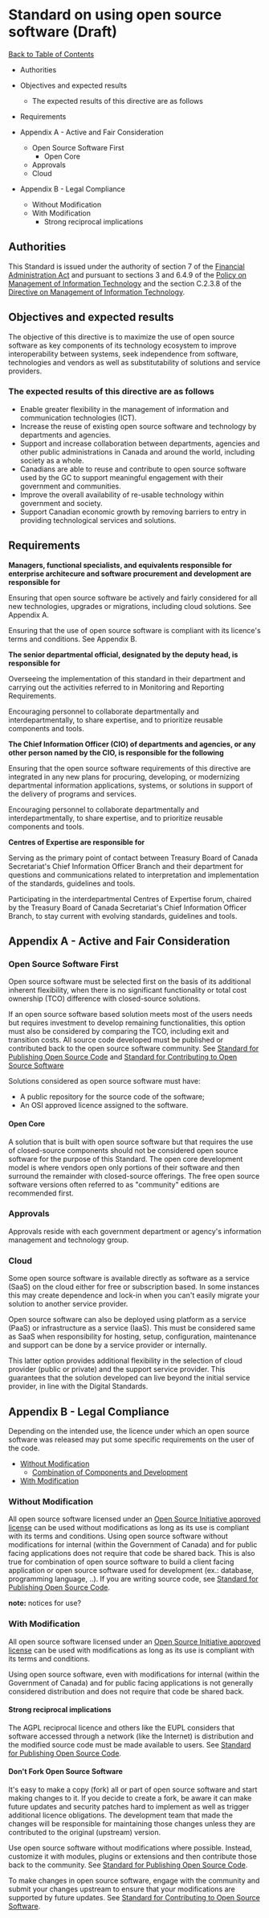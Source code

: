 # Standard on using open source software (Draft)

[Back to Table of Contents](../../README.md#english-content)

* Authorities
* Objectives and expected results
  * The expected results of this directive are as follows
* Requirements

* Appendix A - Active and Fair Consideration
  * Open Source Software First
    * Open Core
  * Approvals
  * Cloud

* Appendix B - Legal Compliance
  * Without Modification
  * With Modification
    * Strong reciprocal implications

## Authorities

This Standard is issued under the authority of section 7 of the [Financial Administration Act](https://laws-lois.justice.gc.ca/eng/acts/f-11/) and pursuant to sections 3 and 6.4.9 of the [Policy on Management of Information Technology](https://www.tbs-sct.gc.ca/pol/doc-eng.aspx?id=12755) and the section C.2.3.8 of the [Directive on Management of Information Technology](https://www.tbs-sct.gc.ca/pol/doc-eng.aspx?id=15249#claC.2.3.8).

## Objectives and expected results

The objective of this directive is to maximize the use of open source software as key components of its technology ecosystem to improve interoperability between systems, seek independence from software, technologies and vendors as well as substitutability of solutions and service providers.

### The expected results of this directive are as follows

* Enable greater flexibility in the management of information and communication technologies (ICT).
* Increase the reuse of existing open source software and technology by departments and agencies.
* Support and increase collaboration between departments, agencies and other public administrations in Canada and around the world, including society as a whole.
* Canadians are able to reuse and contribute to open source software used by the GC to support meaningful engagement with their government and communities.
* Improve the overall availability of re-usable technology within government and society.
* Support Canadian economic growth by removing barriers to entry in providing technological services and solutions.

## Requirements

**Managers, functional specialists, and equivalents responsible for enterprise architecure and software procurement and development are responsible for**

Ensuring that open source software be actively and fairly considered for all new technologies, upgrades or migrations, including cloud solutions.
See Appendix A.

Ensuring that the use of open source software is compliant with its licence's terms and conditions.
See Appendix B.

**The senior departmental official, designated by the deputy head, is responsible for**

Overseeing the implementation of this standard in their department and carrying out the activities referred to in Monitoring and Reporting Requirements.

Encouraging personnel to collaborate departmentally and interdepartmentally, to share expertise, and to prioritize reusable components and tools.

**The Chief Information Officer (CIO) of departments and agencies, or any other person named by the CIO, is responsible for the following**

Ensuring that the open source software requirements of this directive are integrated in any new plans for procuring, developing, or modernizing departmental information applications, systems, or solutions in support of the delivery of programs and services.

Encouraging personnel to collaborate departmentally and interdepartmentally, to share expertise, and to prioritize reusable components and tools.

**Centres of Expertise are responsible for**

Serving as the primary point of contact between Treasury Board of Canada Secretariat's Chief Information Officer Branch and their department for questions and communications related to interpretation and implementation of the standards, guidelines and tools.

Participating in the interdepartmental Centres of Expertise forum, chaired by the Treasury Board of Canada Secretariat's Chief Information Officer Branch, to stay current with evolving standards, guidelines and tools.

## Appendix A - Active and Fair Consideration

### Open Source Software First

Open source software must be selected first on the basis of its additional inherent flexibility, when there is no significant functionality or total cost ownership (TCO) difference with closed-source solutions.

If an open source software based solution meets most of the users needs but requires investment to develop remaining functionalities, this option must also be considered by comparing the TCO, including exit and transition costs.
All source code developed must be published or contributed back to the open source software community.
See [Standard for Publishing Open Source Code](publishing-open-source-code.md) and [Standard for Contributing to Open Source Software](contributing-to-open-source-software.md)

Solutions considered as open source software must have:

* A public repository for the source code of the software;
* An OSI approved licence assigned to the software.

#### Open Core

A solution that is built with open source software but that requires the use of closed-source components should not be considered open source software for the purpose of this Standard.
The open core development model is where vendors open only portions of their software and then surround the remainder with closed-source offerings.
The free open source software versions often referred to as "community" editions are recommended first.

### Approvals

Approvals reside with each government department or agency's information management and technology group.

### Cloud

Some open source software is available directly as software as a service (SaaS) on the cloud either for free or subscription based.
In some instances this may create dependence and lock-in when you can't easily migrate your solution to another service provider.

Open source software can also be deployed using platform as a service (PaaS) or infrastructure as a service (IaaS).
This must be considered same as SaaS when responsibility for hosting, setup, configuration, maintenance and support can be done by a service provider or internally.

This latter option provides additional flexibility in the selection of cloud provider (public or private) and the support service provider.
This guarantees that the solution developed can live beyond the initial service provider, in line with the Digital Standards.

## Appendix B - Legal Compliance

Depending on the intended use, the licence under which an open source software was released may put some specific requirements on the user of the code.

* [Without Modification](#without-modification)
  * [Combination of Components and Development](#combination-of-components-and-development)
* [With Modification](#with-modification)

### Without Modification

All open source software licensed under an [Open Source Initiative approved license](https://opensource.org/licenses) can be used without modifications as long as its use is compliant with its terms and conditions.
Using open source software without modifications for internal (within the Government of Canada) and for public facing applications does not require that code be shared back.
This is also true for combination of open source software to build a client facing application or open source software used for development (ex.: database, programming language, ..).
If you are writing source code, see [Standard for Publishing Open Source Code](publishing-open-source-code.md).

**note:** notices for use?

### With Modification

All open source software licensed under an [Open Source Initiative approved license](https://opensource.org/licenses) can be used with modifications as long as its use is compliant with its terms and conditions.

Using open source software, even with modifications for internal (within the Government of Canada) and for public facing applications is not generally considered distribution and does not require that code be shared back.

#### Strong reciprocal implications

The AGPL reciprocal licence and others like the EUPL considers that software accessed through a network (like the Internet) is distribution and the modified source code must be made available to users.
See [Standard for Publishing Open Source Code](publishing-open-source-code.md).

#### Don't Fork Open Source Software

It's easy to make a copy (fork) all or part of open source software and start making changes to it.
If you decide to create a fork, be aware it can make future updates and security patches hard to implement as well as trigger additional licence obligations.
The development team that made the changes will be responsible for maintaining those changes unless they are contributed to the original (upstream) version.

Use open source software without modifications where possible.
Instead, customize it with modules, plugins or extensions and then contribute those back to the community.
See [Standard for Publishing Open Source Code](publishing-open-source-code.md).

To make changes in open source software, engage with the community and submit your changes upstream to ensure that your modifications are supported by future updates.
See [Standard for Contributing to Open Source Software](contributing-to-open-source-software.md).
